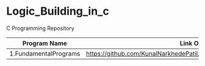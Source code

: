 # Logic_Building_in_c
C Programming Repository

| Program Name             | Link Of Source Code                                                                   |
| ----------------- | ------------------------------------------------------------------ |
1.FundamentalPrograms   |https://github.com/KunalNarkhedePatil/LogicBuilding/tree/main/FundamentalProblems